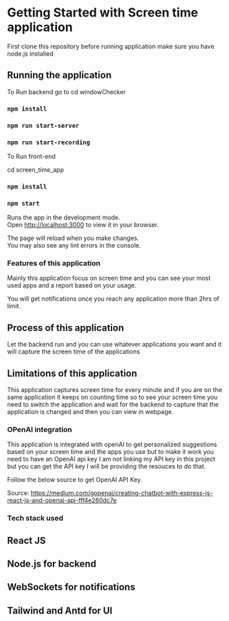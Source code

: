 # Getting Started with Screen time application

First clone this repository before running application make sure you have node.js installed 

## Running the application 

To Run backend go to cd windowChecker

### `npm install`
### `npm run start-server`
### `npm run start-recording`

To Run front-end 

cd screen_time_app

### `npm install`
### `npm start`



Runs the app in the development mode.\
Open [http://localhost:3000](http://localhost:3000) to view it in your browser.

The page will reload when you make changes.\
You may also see any lint errors in the console.


### Features of this application

Mainly this application focus on screen time and you can see your most used apps and a report based on your usage.

You will get notifications once you reach any application more than 2hrs of limit.



## Process of this application

Let the backend run and you can use whatever applications you want and it will capture the screen time of the applications

## Limitations of this application

This application captures screen time for every minute and if you are on the same application it keeps on counting time so to see your screen time you need to switch the application and wait for the backend to capture that the application is changed and then you can view in webpage.

### OPenAI integration

This application is integrated with openAI to get personalized suggestions based on your screen time and the apps you use but to make it work you need to have an OpenAI api key I am not linking my API key in this project but you can get the API key I will be providing the resouces to do that.

Follow the below source to get OpenAI API Key.

Source: https://medium.com/gopenai/creating-chatbot-with-express-js-react-js-and-openai-api-fff4e260dc7e



### Tech stack used

## React JS
## Node.js for backend
## WebSockets for notifications
## Tailwind and Antd for UI
